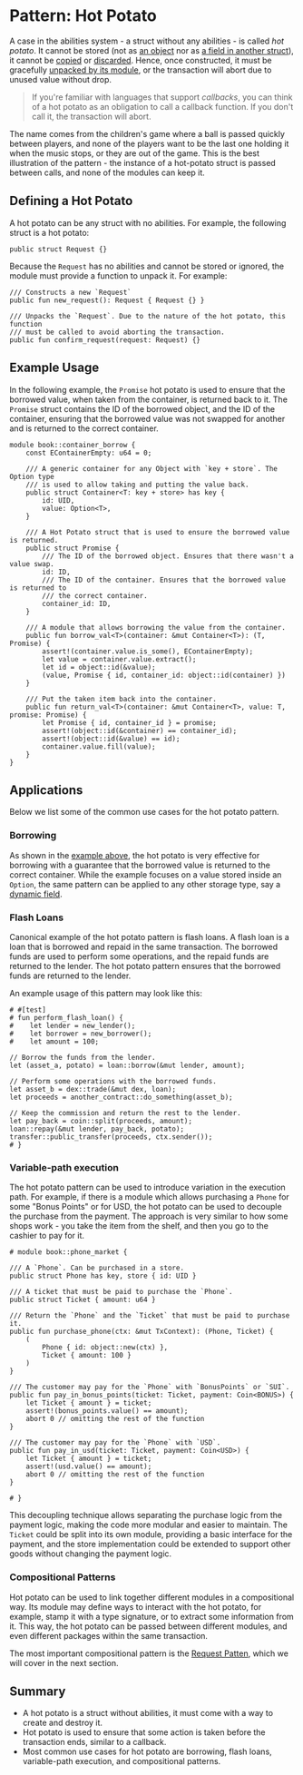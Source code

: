# Pattern: Hot Potato

A case in the abilities system - a struct without any abilities - is called _hot potato_. It cannot
be stored (not as [an object](./../storage/key-ability.md) nor as
[a field in another struct](./../storage/store-ability.md)), it cannot be
[copied](./../move-basics/copy-ability.md) or [discarded](./../move-basics/drop-ability.md). Hence,
once constructed, it must be gracefully [unpacked by its module](./../move-basics/struct.md), or the
transaction will abort due to unused value without drop.

> If you're familiar with languages that support _callbacks_, you can think of a hot potato as an
> obligation to call a callback function. If you don't call it, the transaction will abort.

The name comes from the children's game where a ball is passed quickly between players, and none of
the players want to be the last one holding it when the music stops, or they are out of the game.
This is the best illustration of the pattern - the instance of a hot-potato struct is passed between
calls, and none of the modules can keep it.

## Defining a Hot Potato

A hot potato can be any struct with no abilities. For example, the following struct is a hot potato:

```move
public struct Request {}
```

Because the `Request` has no abilities and cannot be stored or ignored, the module must provide a
function to unpack it. For example:

```move
/// Constructs a new `Request`
public fun new_request(): Request { Request {} }

/// Unpacks the `Request`. Due to the nature of the hot potato, this function
/// must be called to avoid aborting the transaction.
public fun confirm_request(request: Request) {}
```

## Example Usage

In the following example, the `Promise` hot potato is used to ensure that the borrowed value, when
taken from the container, is returned back to it. The `Promise` struct contains the ID of the
borrowed object, and the ID of the container, ensuring that the borrowed value was not swapped for
another and is returned to the correct container.

```move
module book::container_borrow {
    const EContainerEmpty: u64 = 0;

    /// A generic container for any Object with `key + store`. The Option type
    /// is used to allow taking and putting the value back.
    public struct Container<T: key + store> has key {
        id: UID,
        value: Option<T>,
    }

    /// A Hot Potato struct that is used to ensure the borrowed value is returned.
    public struct Promise {
        /// The ID of the borrowed object. Ensures that there wasn't a value swap.
        id: ID,
        /// The ID of the container. Ensures that the borrowed value is returned to
        /// the correct container.
        container_id: ID,
    }

    /// A module that allows borrowing the value from the container.
    public fun borrow_val<T>(container: &mut Container<T>): (T, Promise) {
        assert!(container.value.is_some(), EContainerEmpty);
        let value = container.value.extract();
        let id = object::id(&value);
        (value, Promise { id, container_id: object::id(container) })
    }

    /// Put the taken item back into the container.
    public fun return_val<T>(container: &mut Container<T>, value: T, promise: Promise) {
        let Promise { id, container_id } = promise;
        assert!(object::id(&container) == container_id);
        assert!(object::id(&value) == id);
        container.value.fill(value);
    }
}
```

## Applications

Below we list some of the common use cases for the hot potato pattern.

### Borrowing

As shown in the [example above](#example-usage), the hot potato is very effective for borrowing with
a guarantee that the borrowed value is returned to the correct container. While the example focuses
on a value stored inside an `Option`, the same pattern can be applied to any other storage type, say
a [dynamic field](./dynamic-fields.md).

### Flash Loans

Canonical example of the hot potato pattern is flash loans. A flash loan is a loan that is borrowed
and repaid in the same transaction. The borrowed funds are used to perform some operations, and the
repaid funds are returned to the lender. The hot potato pattern ensures that the borrowed funds are
returned to the lender.

An example usage of this pattern may look like this:

```move
# #[test]
# fun perform_flash_loan() {
#    let lender = new_lender();
#    let borrower = new_borrower();
#    let amount = 100;

// Borrow the funds from the lender.
let (asset_a, potato) = loan::borrow(&mut lender, amount);

// Perform some operations with the borrowed funds.
let asset_b = dex::trade(&mut dex, loan);
let proceeds = another_contract::do_something(asset_b);

// Keep the commission and return the rest to the lender.
let pay_back = coin::split(proceeds, amount);
loan::repay(&mut lender, pay_back, potato);
transfer::public_transfer(proceeds, ctx.sender());
# }
```

### Variable-path execution

The hot potato pattern can be used to introduce variation in the execution path. For example, if
there is a module which allows purchasing a `Phone` for some "Bonus Points" or for USD, the hot
potato can be used to decouple the purchase from the payment. The approach is very similar to how
some shops work - you take the item from the shelf, and then you go to the cashier to pay for
it.

```move
# module book::phone_market {

/// A `Phone`. Can be purchased in a store.
public struct Phone has key, store { id: UID }

/// A ticket that must be paid to purchase the `Phone`.
public struct Ticket { amount: u64 }

/// Return the `Phone` and the `Ticket` that must be paid to purchase it.
public fun purchase_phone(ctx: &mut TxContext): (Phone, Ticket) {
    (
        Phone { id: object::new(ctx) },
        Ticket { amount: 100 }
    )
}

/// The customer may pay for the `Phone` with `BonusPoints` or `SUI`.
public fun pay_in_bonus_points(ticket: Ticket, payment: Coin<BONUS>) {
    let Ticket { amount } = ticket;
    assert!(bonus_points.value() == amount);
    abort 0 // omitting the rest of the function
}

/// The customer may pay for the `Phone` with `USD`.
public fun pay_in_usd(ticket: Ticket, payment: Coin<USD>) {
    let Ticket { amount } = ticket;
    assert!(usd.value() == amount);
    abort 0 // omitting the rest of the function
}

# }
```

This decoupling technique allows separating the purchase logic from the payment logic, making the
code more modular and easier to maintain. The `Ticket` could be split into its own module, providing
a basic interface for the payment, and the store implementation could be extended to support other
goods without changing the payment logic.

### Compositional Patterns

Hot potato can be used to link together different modules in a compositional way. Its module may
define ways to interact with the hot potato, for example, stamp it with a type signature, or to
extract some information from it. This way, the hot potato can be passed between different modules,
and even different packages within the same transaction.

The most important compositional pattern is the [Request Patten](./request-pattern.md), which we will
cover in the next section.

## Summary

- A hot potato is a struct without abilities, it must come with a way to create and destroy it.
- Hot potato is used to ensure that some action is taken before the transaction ends, similar to a
  callback.
- Most common use cases for hot potato are borrowing, flash loans, variable-path execution, and
  compositional patterns.
